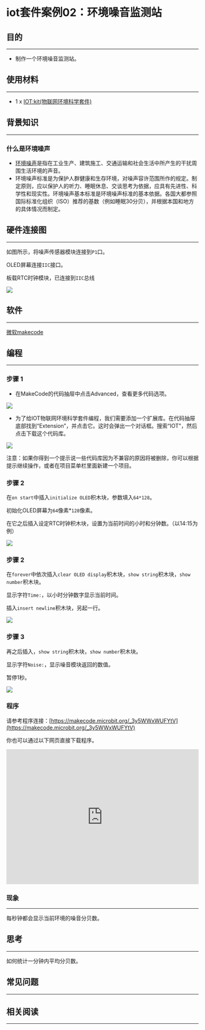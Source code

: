# iot套件案例02：环境噪音监测站

## 目的
---

- 制作一个环境噪音监测站。


## 使用材料
---

- 1 x [IOT:kit(物联网环境科学套件)]()


## 背景知识
---

### 什么是环境噪声

- [环境噪声]()是指在工业生产、建筑施工、交通运输和社会生活中所产生的干扰周围生活环境的声音。
- 环境噪声标准是为保护人群健康和生存环境，对噪声容许范围所作的规定。制定原则，应以保护人的听力、睡眠休息、交谈思考为依据，应具有先进性、科学性和现实性。环境噪声基本标准是环境噪声标准的基本依据。各国大都参照国际标准化组织（ISO）推荐的基数（例如睡眠30分贝），并根据本国和地方的具体情况而制定。



## 硬件连接图
---

如图所示，将噪声传感器模块连接到`P1`口。

OLED屏幕连接`IIC`接口。 

板载RTC时钟模块，已连接到`IIC`总线

![](./images/GFc4ykB.png)


## 软件
---

[微软makecode](https://makecode.microbit.org/#)

## 编程
---

### 步骤 1
- 在MakeCode的代码抽屉中点击Advanced，查看更多代码选项。

![](./images/2qCyzQ7.png)

- 为了给IOT物联网环境科学套件编程，我们需要添加一个扩展库。在代码抽屉底部找到“Extension”，并点击它。这时会弹出一个对话框。搜索“IOT"，然后点击下载这个代码库。

![](./images/xfsOffX.png)

注意：如果你得到一个提示说一些代码库因为不兼容的原因将被删除，你可以根据提示继续操作，或者在项目菜单栏里面新建一个项目。

### 步骤 2

在`on start`中插入`initialize OLED`积木块，参数填入`64*128`。

初始化OLED屏幕为`64`像素*`128`像素。

在它之后插入设定RTC时钟积木块，设置为当前时间的小时和分钟数。（以14:15为例）

![](./images/pe0ieLF.png)


### 步骤 2

在`forever`中依次插入`clear OLED display`积木块，`show string`积木块，`show number`积木块。

显示字符`Time:`，以小时分钟数字显示当前时间。

插入`insert newline`积木块，另起一行。

![](./images/81EXZAx.png)

### 步骤 3
再之后插入，`show string`积木块，`show number`积木块。

显示字符`Noise:`，显示噪音模块返回的数值。

暂停1秒。

![](./images/SCNnj3C.png)
### 程序

请参考程序连接：[https://makecode.microbit.org/_3y5WWxWUFYtV](https://makecode.microbit.org/_3y5WWxWUFYtV)

你也可以通过以下网页直接下载程序。

<div style="position:relative;height:0;padding-bottom:70%;overflow:hidden;"><iframe style="position:absolute;top:0;left:0;width:100%;height:100%;" src="https://makecode.microbit.org/#pub:_3y5WWxWUFYtV" frameborder="0" sandbox="allow-popups allow-forms allow-scripts allow-same-origin"></iframe></div>  


### 现象
---
每秒钟都会显示当前环境的噪音分贝数。


## 思考
---

如何统计一分钟内平均分贝数。


## 常见问题
---


## 相关阅读  
---

 
